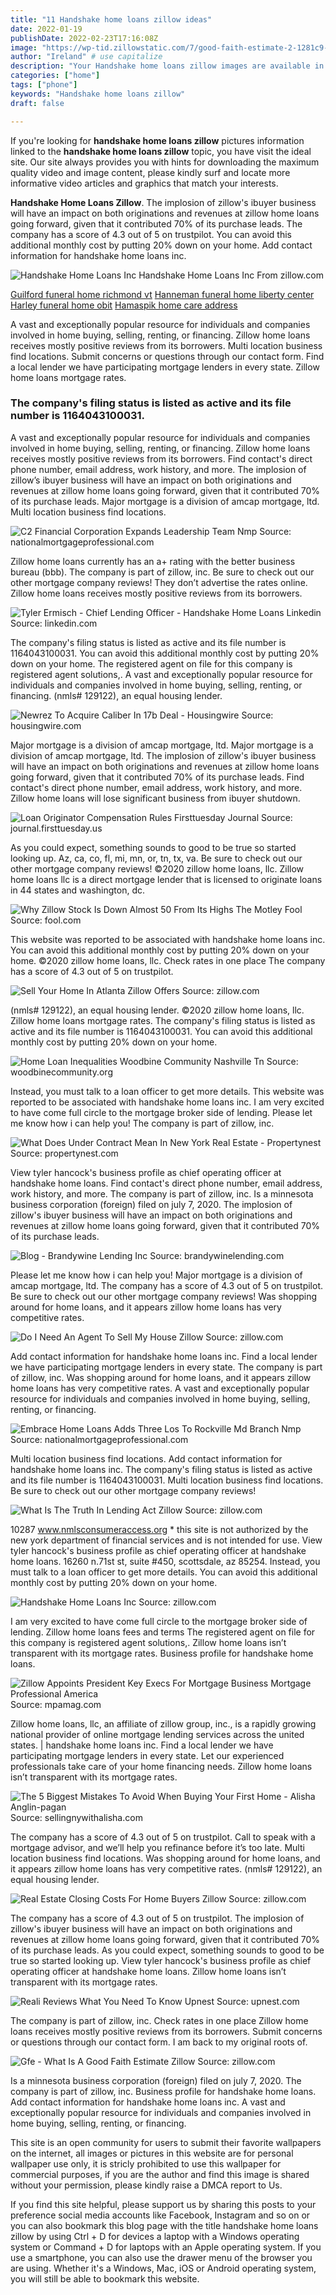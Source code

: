 ```yaml
---
title: "11 Handshake home loans zillow ideas"
date: 2022-01-19
publishDate: 2022-02-23T17:16:08Z
image: "https://wp-tid.zillowstatic.com/7/good-faith-estimate-2-1281c9-1024x286.jpg"
author: "Ireland" # use capitalize
description: "Your Handshake home loans zillow images are available in this site. Handshake home loans zillow are a topic that is being searched for and liked by netizens today. You can Get the Handshake home loans zillow files here. Download all free images."
categories: ["home"]
tags: ["phone"]
keywords: "Handshake home loans zillow"
draft: false

---
```


If you're looking for **handshake home loans zillow** pictures information linked to the **handshake home loans zillow** topic, you have visit the ideal  site.  Our site always  provides you with  hints  for downloading  the maximum  quality video and image  content, please kindly surf and locate more informative video articles and graphics  that match your interests.

**Handshake Home Loans Zillow**. The implosion of zillow&#039;s ibuyer business will have an impact on both originations and revenues at zillow home loans going forward, given that it contributed 70% of its purchase leads. The company has a score of 4.3 out of 5 on trustpilot. You can avoid this additional monthly cost by putting 20% down on your home. Add contact information for handshake home loans inc.

![Handshake Home Loans Inc](https://mortgageapi.zillow.com/getLenderProfileImage?lenderId=ZUv3wnlbmt3v2h_4vl2q&amp;imageId=ee68a291a48cd0fdfadc9c7c7ebfa403&amp;treatment=125x125 "Handshake Home Loans Inc")
Handshake Home Loans Inc From zillow.com

[Guilford funeral home richmond vt](/guilford-funeral-home-richmond-vt/)
[Hanneman funeral home liberty center](/hanneman-funeral-home-liberty-center/)
[Harley funeral home obit](/harley-funeral-home-obit/)
[Hamaspik home care address](/hamaspik-home-care-address/)

A vast and exceptionally popular resource for individuals and companies involved in home buying, selling, renting, or financing. Zillow home loans receives mostly positive reviews from its borrowers. Multi location business find locations. Submit concerns or questions through our contact form. Find a local lender we have participating mortgage lenders in every state. Zillow home loans mortgage rates.

### The company&#039;s filing status is listed as active and its file number is 1164043100031.

A vast and exceptionally popular resource for individuals and companies involved in home buying, selling, renting, or financing. Zillow home loans receives mostly positive reviews from its borrowers. Find contact&#039;s direct phone number, email address, work history, and more. The implosion of zillow’s ibuyer business will have an impact on both originations and revenues at zillow home loans going forward, given that it contributed 70% of its purchase leads. Major mortgage is a division of amcap mortgage, ltd. Multi location business find locations.


![C2 Financial Corporation Expands Leadership Team Nmp](https://nationalmortgageprofessional.com/sites/default/files/styles/article_full/public/2020-08/Business_Handshake_05_22_18.jpg?itok=g4_KsQbT "C2 Financial Corporation Expands Leadership Team Nmp")
Source: nationalmortgageprofessional.com

Zillow home loans currently has an a+ rating with the better business bureau (bbb). The company is part of zillow, inc. Be sure to check out our other mortgage company reviews! They don’t advertise the rates online. Zillow home loans receives mostly positive reviews from its borrowers.

![Tyler Ermisch - Chief Lending Officer - Handshake Home Loans Linkedin](https://media-exp1.licdn.com/dms/image/C5622AQEWRxeeS-RdXw/feedshare-shrink_800/0/1635275187558?e=1640822400&amp;v=beta&amp;t=-U2g2pY-DfqTZ7V1znBEM3ROTqDwfbGo-iFcXvFNcow "Tyler Ermisch - Chief Lending Officer - Handshake Home Loans Linkedin")
Source: linkedin.com

The company&#039;s filing status is listed as active and its file number is 1164043100031. You can avoid this additional monthly cost by putting 20% down on your home. The registered agent on file for this company is registered agent solutions,. A vast and exceptionally popular resource for individuals and companies involved in home buying, selling, renting, or financing. (nmls# 129122), an equal housing lender.

![Newrez To Acquire Caliber In 17b Deal - Housingwire](https://www.housingwire.com/wp-content/uploads/2021/04/AdobeStock_281012011.jpeg "Newrez To Acquire Caliber In 17b Deal - Housingwire")
Source: housingwire.com

Major mortgage is a division of amcap mortgage, ltd. Major mortgage is a division of amcap mortgage, ltd. The implosion of zillow&#039;s ibuyer business will have an impact on both originations and revenues at zillow home loans going forward, given that it contributed 70% of its purchase leads. Find contact&#039;s direct phone number, email address, work history, and more. Zillow home loans will lose significant business from ibuyer shutdown.

![Loan Originator Compensation Rules Firsttuesday Journal](https://journal.firsttuesday.us/wp-content/uploads/Hand-Shake-House-Keys-1-1100x640.jpg "Loan Originator Compensation Rules Firsttuesday Journal")
Source: journal.firsttuesday.us

As you could expect, something sounds to good to be true so started looking up. Az, ca, co, fl, mi, mn, or, tn, tx, va. Be sure to check out our other mortgage company reviews! ©2020 zillow home loans, llc. Zillow home loans llc is a direct mortgage lender that is licensed to originate loans in 44 states and washington, dc.

![Why Zillow Stock Is Down Almost 50 From Its Highs The Motley Fool](https://g.foolcdn.com/editorial/images/627265/two-people-shaking-hands-over-a-document-and-a-model-home-house-mortgage-loan-broker-refinance-contract.jpg "Why Zillow Stock Is Down Almost 50 From Its Highs The Motley Fool")
Source: fool.com

This website was reported to be associated with handshake home loans inc. You can avoid this additional monthly cost by putting 20% down on your home. ©2020 zillow home loans, llc. Check rates in one place The company has a score of 4.3 out of 5 on trustpilot.

![Sell Your Home In Atlanta Zillow Offers](https://zo.zillow.net/static-zo-growth/67cb82324ad1a92b72522fe017f39ac2.png "Sell Your Home In Atlanta Zillow Offers")
Source: zillow.com

(nmls# 129122), an equal housing lender. ©2020 zillow home loans, llc. Zillow home loans mortgage rates. The company&#039;s filing status is listed as active and its file number is 1164043100031. You can avoid this additional monthly cost by putting 20% down on your home.

![Home Loan Inequalities Woodbine Community Nashville Tn](https://www.woodbinecommunity.org/sites/default/files/blog/istock_000062904710_medium.jpg "Home Loan Inequalities Woodbine Community Nashville Tn")
Source: woodbinecommunity.org

Instead, you must talk to a loan officer to get more details. This website was reported to be associated with handshake home loans inc. I am very excited to have come full circle to the mortgage broker side of lending. Please let me know how i can help you! The company is part of zillow, inc.

![What Does Under Contract Mean In New York Real Estate - Propertynest](https://cdn.propertynest.com/images/contract-agreement.2e16d0ba.fill-1200x630.jpg "What Does Under Contract Mean In New York Real Estate - Propertynest")
Source: propertynest.com

View tyler hancock&#039;s business profile as chief operating officer at handshake home loans. Find contact&#039;s direct phone number, email address, work history, and more. The company is part of zillow, inc. Is a minnesota business corporation (foreign) filed on july 7, 2020. The implosion of zillow&#039;s ibuyer business will have an impact on both originations and revenues at zillow home loans going forward, given that it contributed 70% of its purchase leads.

![Blog - Brandywine Lending Inc](https://www.brandywinelending.com/wp-content/uploads/2021/11/shutterstock_1470586343-1.jpg "Blog - Brandywine Lending Inc")
Source: brandywinelending.com

Please let me know how i can help you! Major mortgage is a division of amcap mortgage, ltd. The company has a score of 4.3 out of 5 on trustpilot. Be sure to check out our other mortgage company reviews! Was shopping around for home loans, and it appears zillow home loans has very competitive rates.

![Do I Need An Agent To Sell My House Zillow](https://wp-tid.zillowstatic.com/25/GettyImages-881204478-fbefba-1024x684.jpg "Do I Need An Agent To Sell My House Zillow")
Source: zillow.com

Add contact information for handshake home loans inc. Find a local lender we have participating mortgage lenders in every state. The company is part of zillow, inc. Was shopping around for home loans, and it appears zillow home loans has very competitive rates. A vast and exceptionally popular resource for individuals and companies involved in home buying, selling, renting, or financing.

![Embrace Home Loans Adds Three Los To Rockville Md Branch Nmp](https://nationalmortgageprofessional.com/sites/default/files/2021-11/purchase-g984eae1d5_640.jpg "Embrace Home Loans Adds Three Los To Rockville Md Branch Nmp")
Source: nationalmortgageprofessional.com

Multi location business find locations. Add contact information for handshake home loans inc. The company&#039;s filing status is listed as active and its file number is 1164043100031. Multi location business find locations. Be sure to check out our other mortgage company reviews!

![What Is The Truth In Lending Act Zillow](https://wp-tid.zillowstatic.com/7/good-faith-estimate-6a88f9.jpg "What Is The Truth In Lending Act Zillow")
Source: zillow.com

10287 www.nmlsconsumeraccess.org * this site is not authorized by the new york department of financial services and is not intended for use. View tyler hancock&#039;s business profile as chief operating officer at handshake home loans. 16260 n.71st st, suite #450, scottsdale, az 85254. Instead, you must talk to a loan officer to get more details. You can avoid this additional monthly cost by putting 20% down on your home.

![Handshake Home Loans Inc](https://mortgageapi.zillow.com/getLenderProfileImage?lenderId=ZUv3wnlbmt3v2h_4vl2q&amp;imageId=ee68a291a48cd0fdfadc9c7c7ebfa403&amp;treatment=125x125 "Handshake Home Loans Inc")
Source: zillow.com

I am very excited to have come full circle to the mortgage broker side of lending. Zillow home loans fees and terms The registered agent on file for this company is registered agent solutions,. Zillow home loans isn’t transparent with its mortgage rates. Business profile for handshake home loans.

![Zillow Appoints President Key Execs For Mortgage Business Mortgage Professional America](https://us.res.keymedia.com/files/image/iStock-new-agree.jpg "Zillow Appoints President Key Execs For Mortgage Business Mortgage Professional America")
Source: mpamag.com

Zillow home loans, llc, an affiliate of zillow group, inc., is a rapidly growing national provider of online mortgage lending services across the united states. | handshake home loans inc. Find a local lender we have participating mortgage lenders in every state. Let our experienced professionals take care of your home financing needs. Zillow home loans isn’t transparent with its mortgage rates.

![The 5 Biggest Mistakes To Avoid When Buying Your First Home - Alisha Anglin-pagan](https://sellingnywithalisha.com/files/2020/09/purchase-3347053-scaled.jpg "The 5 Biggest Mistakes To Avoid When Buying Your First Home - Alisha Anglin-pagan")
Source: sellingnywithalisha.com

The company has a score of 4.3 out of 5 on trustpilot. Call to speak with a mortgage advisor, and we’ll help you refinance before it’s too late. Multi location business find locations. Was shopping around for home loans, and it appears zillow home loans has very competitive rates. (nmls# 129122), an equal housing lender.

![Real Estate Closing Costs For Home Buyers Zillow](https://wp-tid.zillowstatic.com/16/shutterstock_345948155-671219-1024x682.jpg "Real Estate Closing Costs For Home Buyers Zillow")
Source: zillow.com

The company has a score of 4.3 out of 5 on trustpilot. The implosion of zillow&#039;s ibuyer business will have an impact on both originations and revenues at zillow home loans going forward, given that it contributed 70% of its purchase leads. As you could expect, something sounds to good to be true so started looking up. View tyler hancock&#039;s business profile as chief operating officer at handshake home loans. Zillow home loans isn’t transparent with its mortgage rates.

![Reali Reviews What You Need To Know Upnest](https://www.upnest.com/1/post/files/2021/02/house-3785933_1280.jpg "Reali Reviews What You Need To Know Upnest")
Source: upnest.com

The company is part of zillow, inc. Check rates in one place Zillow home loans receives mostly positive reviews from its borrowers. Submit concerns or questions through our contact form. I am back to my original roots of.

![Gfe - What Is A Good Faith Estimate Zillow](https://wp-tid.zillowstatic.com/7/good-faith-estimate-2-1281c9-1024x286.jpg "Gfe - What Is A Good Faith Estimate Zillow")
Source: zillow.com

Is a minnesota business corporation (foreign) filed on july 7, 2020. The company is part of zillow, inc. Business profile for handshake home loans. Add contact information for handshake home loans inc. A vast and exceptionally popular resource for individuals and companies involved in home buying, selling, renting, or financing.

This site is an open community for users to submit their favorite wallpapers on the internet, all images or pictures in this website are for personal wallpaper use only, it is stricly prohibited to use this wallpaper for commercial purposes, if you are the author and find this image is shared without your permission, please kindly raise a DMCA report to Us.

If you find this site helpful, please support us by sharing this posts to your preference social media accounts like Facebook, Instagram and so on or you can also bookmark this blog page with the title handshake home loans zillow by using Ctrl + D for devices a laptop with a Windows operating system or Command + D for laptops with an Apple operating system. If you use a smartphone, you can also use the drawer menu of the browser you are using. Whether it's a Windows, Mac, iOS or Android operating system, you will still be able to bookmark this website.
